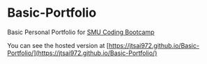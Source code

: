 # Basic-Portfolio
Basic Personal Portfolio for [SMU Coding Bootcamp](https://techbootcamps.smu.edu/)

You can see the hosted version at [https://jtsai972.github.io/Basic-Portfolio/](https://jtsai972.github.io/Basic-Portfolio/)
